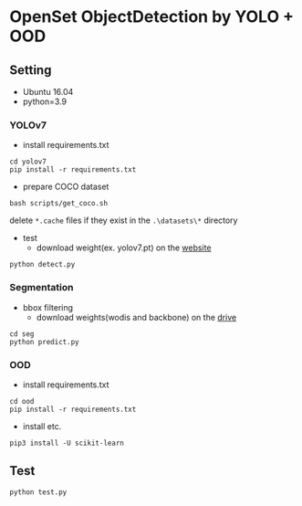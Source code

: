 # OpenSet ObjectDetection by YOLO + OOD

## Setting
- Ubuntu 16.04
- python=3.9


### YOLOv7
- install requirements.txt
```
cd yolov7
pip install -r requirements.txt
```

- prepare COCO dataset
```
bash scripts/get_coco.sh
```
delete `*.cache` files if they exist in the `.\datasets\*` directory

- test
    - download weight(ex. yolov7.pt) on the [website](https://github.com/wongkinyiu/yolov7)
```
python detect.py
```


### Segmentation
- bbox filtering
    - download weights(wodis and backbone) on the [drive](https://drive.google.com/drive/folders/1Vk7luLxkpqvMdB6wZYayTKl_y5vYNcbT?usp=sharing)
```
cd seg
python predict.py
```


### OOD
- install requirements.txt
```
cd ood
pip install -r requirements.txt
```

- install etc.
```
pip3 install -U scikit-learn
```

## Test
```
python test.py
```